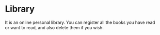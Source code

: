 # Library
It is an online personal library. You can register all the books you have read or want to read, and also delete them if you wish.
